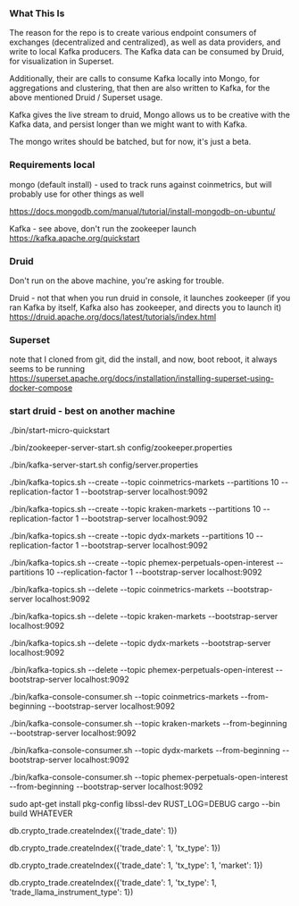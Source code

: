 ### What This Is

The reason for the repo is to create various endpoint consumers of exchanges (decentralized and centralized), as well as data providers, and write to local Kafka producers.  The Kafka data can be consumed by Druid, for visualization in Superset.

Additionally, their are calls to consume Kafka locally into Mongo, for aggregations and clustering, that then are also written to Kafka, for the above mentioned Druid / Superset usage.

Kafka gives the live stream to druid, Mongo allows us to be creative with the Kafka data, and persist longer than we might want to with Kafka.

The mongo writes should be batched, but for now, it's just a beta.  

### Requirements local

mongo (default install) - used to track runs against coinmetrics, but will probably use for other things as well

https://docs.mongodb.com/manual/tutorial/install-mongodb-on-ubuntu/


Kafka - see above, don't run the zookeeper launch
https://kafka.apache.org/quickstart


### Druid

Don't run on the above machine, you're asking for trouble.

Druid - not that when you run druid in console, it launches zookeeper (if you ran Kafka by itself, Kafka also has zookeeper, and directs you to launch it)
https://druid.apache.org/docs/latest/tutorials/index.html


### Superset 
note that I cloned from git, did the install, and now, boot reboot, it always seems to be running
https://superset.apache.org/docs/installation/installing-superset-using-docker-compose


### start druid - best on another machine
./bin/start-micro-quickstart 

./bin/zookeeper-server-start.sh config/zookeeper.properties

./bin/kafka-server-start.sh config/server.properties


./bin/kafka-topics.sh --create --topic coinmetrics-markets --partitions 10 --replication-factor 1 --bootstrap-server localhost:9092

./bin/kafka-topics.sh --create --topic kraken-markets --partitions 10 --replication-factor 1 --bootstrap-server localhost:9092

./bin/kafka-topics.sh --create --topic dydx-markets --partitions 10 --replication-factor 1 --bootstrap-server localhost:9092

./bin/kafka-topics.sh --create --topic phemex-perpetuals-open-interest --partitions 10 --replication-factor 1 --bootstrap-server localhost:9092

./bin/kafka-topics.sh --delete --topic coinmetrics-markets --bootstrap-server localhost:9092

./bin/kafka-topics.sh --delete --topic kraken-markets --bootstrap-server localhost:9092

./bin/kafka-topics.sh --delete --topic dydx-markets --bootstrap-server localhost:9092

./bin/kafka-topics.sh --delete --topic phemex-perpetuals-open-interest --bootstrap-server localhost:9092

./bin/kafka-console-consumer.sh --topic coinmetrics-markets --from-beginning --bootstrap-server localhost:9092

./bin/kafka-console-consumer.sh --topic kraken-markets --from-beginning --bootstrap-server localhost:9092

./bin/kafka-console-consumer.sh --topic dydx-markets --from-beginning --bootstrap-server localhost:9092

./bin/kafka-console-consumer.sh --topic phemex-perpetuals-open-interest --from-beginning --bootstrap-server localhost:9092





sudo apt-get install pkg-config libssl-dev
RUST_LOG=DEBUG cargo --bin build WHATEVER


db.crypto_trade.createIndex({'trade_date': 1})

db.crypto_trade.createIndex({'trade_date': 1, 'tx_type': 1})

db.crypto_trade.createIndex({'trade_date': 1, 'tx_type': 1, 'market': 1})

db.crypto_trade.createIndex({'trade_date': 1, 'tx_type': 1, 'trade_llama_instrument_type': 1})

